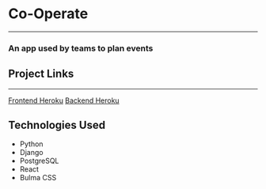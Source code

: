 # Co-Operate
---
### An app used by teams to plan events


## Project Links 
---
[Frontend Heroku](https://co-operate-frontend.herokuapp.com/)
[Backend Heroku](https://co-operate-backend.herokuapp.com/)

## Technologies Used
* Python
* Django
* PostgreSQL
* React
* Bulma CSS

